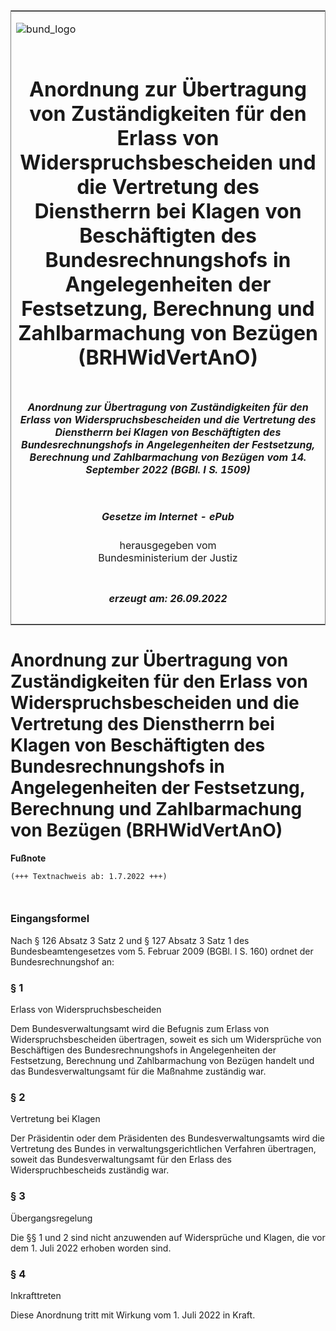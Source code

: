 <span id="DECKBLATT.html"></span>

<table border="0" frame="border" width="100%">

<tr valign="top">

<td align="left">

![bund\_logo](BfJ_2021_Web_de_de.gif)

</td>

<td align="right">

 

</td>

</tr>

<tr align="center" valign="middle">

<td colspan="2">

# Anordnung zur Übertragung von Zuständigkeiten für den Erlass von Widerspruchsbescheiden und die Vertretung des Dienstherrn bei Klagen von Beschäftigten des Bundesrechnungshofs in Angelegenheiten der Festsetzung, Berechnung und Zahlbarmachung von Bezügen (BRHWidVertAnO)

</td>

</tr>

<tr align="center" valign="middle">

<td colspan="2">

##### Anordnung zur Übertragung von Zuständigkeiten für den Erlass von Widerspruchsbescheiden und die Vertretung des Dienstherrn bei Klagen von Beschäftigten des Bundesrechnungshofs in Angelegenheiten der Festsetzung, Berechnung und Zahlbarmachung von Bezügen vom 14. September 2022 (BGBl. I S. 1509)

</td>

</tr>

<tr align="center" valign="middle">

<td colspan="2">

  
  

##### Gesetze im Internet - ePub  
  
herausgegeben vom  
Bundesministerium der Justiz

</td>

</tr>

<tr align="center" valign="bottom">

<td colspan="2">

  
  

##### erzeugt am: 26.09.2022

</td>

</tr>

</table>

<span id="BJNR150900022.html"></span>

# Anordnung zur Übertragung von Zuständigkeiten für den Erlass von Widerspruchsbescheiden und die Vertretung des Dienstherrn bei Klagen von Beschäftigten des Bundesrechnungshofs in Angelegenheiten der Festsetzung, Berechnung und Zahlbarmachung von Bezügen (BRHWidVertAnO)

<div>

  
**Fußnote**

<div class="jnhtml">

<div>

<div class="jurAbsatz">

  

``` 
(+++ Textnachweis ab: 1.7.2022 +++)

 
```

</div>

</div>

</div>

</div>

<span id="BJNR150900022BJNE000100000.html"></span>

### Eingangsformel  

<div>

<div class="jnhtml">

<div>

<div class="jurAbsatz">

Nach § 126 Absatz 3 Satz 2 und § 127 Absatz 3 Satz 1 des
Bundesbeamtengesetzes vom 5. Februar 2009 (BGBl. I S. 160) ordnet der
Bundesrechnungshof an:

</div>

</div>

</div>

</div>

<span id="BJNR150900022BJNE000200000.html"></span>

### § 1  
Erlass von Widerspruchsbescheiden

<div>

<div class="jnhtml">

<div>

<div class="jurAbsatz">

Dem Bundesverwaltungsamt wird die Befugnis zum Erlass von
Widerspruchsbescheiden übertragen, soweit es sich um Widersprüche von
Beschäftigen des Bundesrechnungshofs in Angelegenheiten der Festsetzung,
Berechnung und Zahlbarmachung von Bezügen handelt und das
Bundesverwaltungsamt für die Maßnahme zuständig war.

</div>

</div>

</div>

</div>

<span id="BJNR150900022BJNE000300000.html"></span>

### § 2  
Vertretung bei Klagen

<div>

<div class="jnhtml">

<div>

<div class="jurAbsatz">

Der Präsidentin oder dem Präsidenten des Bundesverwaltungsamts wird die
Vertretung des Bundes in verwaltungsgerichtlichen Verfahren übertragen,
soweit das Bundesverwaltungsamt für den Erlass des Widerspruchbescheids
zuständig war.

</div>

</div>

</div>

</div>

<span id="BJNR150900022BJNE000400000.html"></span>

### § 3  
Übergangsregelung

<div>

<div class="jnhtml">

<div>

<div class="jurAbsatz">

Die §§ 1 und 2 sind nicht anzuwenden auf Widersprüche und Klagen, die
vor dem 1. Juli 2022 erhoben worden sind.

</div>

</div>

</div>

</div>

<span id="BJNR150900022BJNE000500000.html"></span>

### § 4  
Inkrafttreten

<div>

<div class="jnhtml">

<div>

<div class="jurAbsatz">

Diese Anordnung tritt mit Wirkung vom 1. Juli 2022 in Kraft.

</div>

</div>

</div>

</div>
